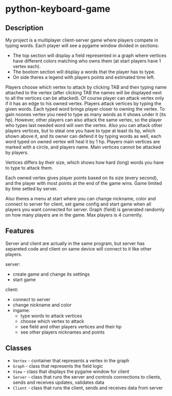 # python-keyboard-game

## Description

My project is a multiplayer client-server game where players compete in typing words. Each player will see a pygame window divided in sections:
- The top section will display a field represented in a graph where vertices have different colors matching who owns them (at start players have 1 vertex each).
- The bootom section will display a words that the player has to type.
- On side theres a legend with players points and estimated time left.


Players choose which vertex to attack by clicking TAB and then typing name attached to the vertex (after clicking TAB the names will be displayed next to all the vertices can be attacked). Of course player can attack vertex only if it has an edge to his owned vertex.
Players attack vertices by typing the given words. Each typed word brings player closer to owning the vertex. To gain noones vertex you need to type as many words as it shows under it (its hp). However, other players can also attack the same vertex, so the player who types last needed word will own the vertex. Also you can attack other players vertices, but to steal one you have to type at least its hp, which shown above it, and its owner can defend it by typing words as well, each word typed on owned vertex will heal it by 1 hp.
Players main vertices are marked with a circle, and players name. Main vertices cannot be attacked by players.

Vertices differs by their size, which shows how hard (long) words you have to type to attack them.

Each owned vertex gives player points based on its size (every second), and the player with most points at the end of the game wins. Game limited by time setted by server.

Also theres a menu at start where you can change nickname, color and connect to server for client, set game config and start game when all players you want connected for server. Graph (field) is generated randomly on how many players are in the game. Max players is 4 currently.

## Features

Server and client are actually in the same program, but server has separeted code and client on same device will connect to it like other players.

server:
- create game and change its settings
- start game

client:
- connect to server
- change nickname and color
- ingame:
  - type words to attack vertices
  - choose which vertex to attack
  - see field and other players vertices and their hp
  - see other players nicknames and points

## Classes

- `Vertex` - container that represents a vertex in the graph
- `Graph` - class that represents the field logic
- `View` - class that displays the pygame window for client
- `Server` - class that runs the server and controls connections to clients, sends and receives updates, validates data
- `Client` - class that runs the client, sends and receives data from server
